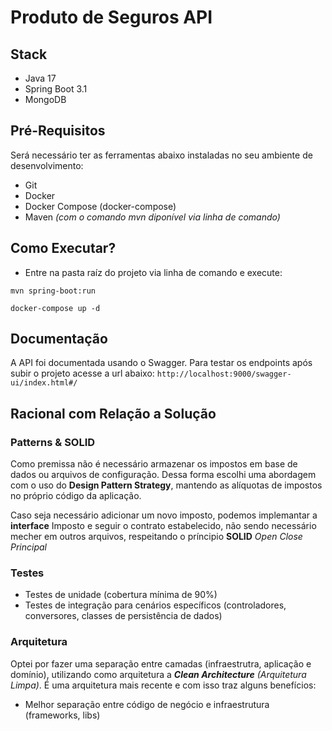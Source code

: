 # Produto de Seguros API

## Stack

* Java 17
* Spring Boot 3.1
* MongoDB

## Pré-Requisitos

Será necessário ter as ferramentas abaixo instaladas no seu ambiente de desenvolvimento:
* Git 
* Docker
* Docker Compose (docker-compose)
* Maven _(com o comando mvn diponível via linha de comando)_

## Como Executar?

* Entre na pasta raíz do projeto via linha de comando e execute:

`mvn spring-boot:run`

`docker-compose up -d`

## Documentação

A API foi documentada usando o Swagger. Para testar os endpoints após subir o projeto acesse a url abaixo:
`http://localhost:9000/swagger-ui/index.html#/`

## Racional com Relação a Solução 

### Patterns & SOLID

Como premissa não é necessário armazenar os impostos em base de dados ou arquivos de configuração.
Dessa forma escolhi uma abordagem com o uso do **Design Pattern Strategy**, 
mantendo as alíquotas de impostos no próprio código da aplicação. 

Caso seja necessário adicionar um novo imposto, podemos implemantar a **interface** Imposto
e seguir o contrato estabelecido, não sendo necessário mecher em outros arquivos, respeitando o príncipio
**SOLID** *Open Close Principal*

### Testes

* Testes de unidade (cobertura mínima de 90%)
* Testes de integração para cenários específicos (controladores, conversores, classes de persistência de dados)

### Arquitetura

Optei por fazer uma separação entre camadas (infraestrutra, aplicação e domínio), utilizando como arquitetura a **_Clean Architecture_** 
_(Arquitetura Limpa)_.
É uma arquitetura mais recente e com isso traz alguns benefícios:
* Melhor separação entre código de negócio e infraestrutura (frameworks, libs)
